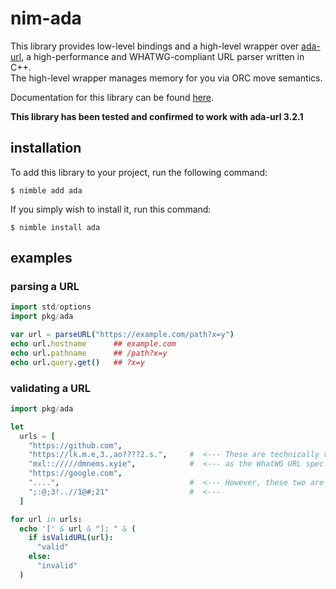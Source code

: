 # nim-ada
This library provides low-level bindings and a high-level wrapper over [ada-url](https://github.com/ada-url/ada), a high-performance and WHATWG-compliant URL parser written in C++. \
The high-level wrapper manages memory for you via ORC move semantics.

Documentation for this library can be found [here](https://ferus-web.github.io/nim-ada/).

**This library has been tested and confirmed to work with ada-url 3.2.1**

## installation
To add this library to your project, run the following command:
```
$ nimble add ada
```

If you simply wish to install it, run this command:
```
$ nimble install ada
```

## examples
### parsing a URL
```nim
import std/options
import pkg/ada

var url = parseURL("https://example.com/path?x=y")
echo url.hostname      ## example.com
echo url.pathname      ## /path?x=y
echo url.query.get()   ## ?x=y
```

### validating a URL
```nim
import pkg/ada

let
  urls = [
    "https://github.com",
    "https://lk.m.e,3.,ao????2.s.",     #  <--- These are technically valid URLs,
    "mxl:://///dmnems.xyie",            #  <--- as the WhatWG URL spec is very forgiving for erroneous inputs.
    "https://google.com",
    "....",                             #  <--- However, these two are not. 
    ";:@;3!..//1@#;21"                  #  <---
  ]

for url in urls:
  echo '[' & url & "]: " & (
    if isValidURL(url):
      "valid"
    else:
      "invalid"
  )
```
